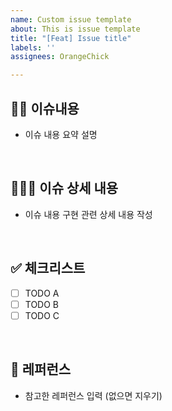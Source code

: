 ```yaml
---
name: Custom issue template
about: This is issue template
title: "[Feat] Issue title"
labels: ''
assignees: OrangeChick

---
```


##  ✍🏻 이슈내용
- 이슈 내용 요약 설명
<br>

##  🧑🏻‍💻 이슈 상세 내용
- 이슈 내용 구현 관련 상세 내용 작성
<br>

##  ✅ 체크리스트
- [ ] TODO A
- [ ] TODO B
- [ ] TODO C
<br>

##  🎒 레퍼런스 
- 참고한 레퍼런스 입력 (없으면 지우기)
